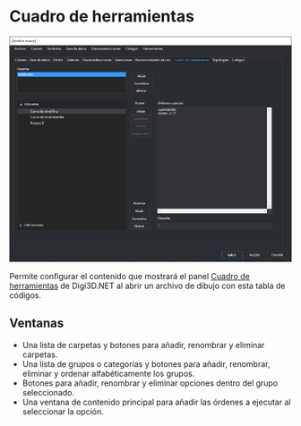 # Cuadro de herramientas

![Editor de tablas de c&#xF3;digos mostrando la pesta&#xF1;a Cuadro de herramientas](../../../../.gitbook/assets/pestanacuadroherramientas.png)

Permite configurar el contenido que mostrará el panel [Cuadro de herramientas](../../digi3d.net/paneles/cuadro-de-herramientas.md) de Digi3D.NET al abrir un archivo de dibujo con esta tabla de códigos.

## Ventanas

* Una lista de carpetas y botones para añadir, renombrar y eliminar carpetas.
* Una lista de grupos o categorías y botones para añadir, renombrar, eliminar y ordenar alfabéticamente los grupos.
* Botones para añadir, renombrar y eliminar opciones dentro del grupo seleccionado.
* Una ventana de contenido principal para añadir las órdenes a ejecutar al seleccionar la opción.







